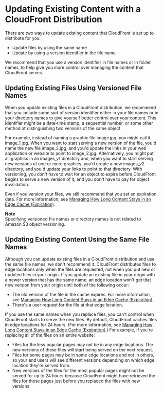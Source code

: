 # Updating Existing Content with a CloudFront Distribution<a name="UpdatingExistingObjects"></a>

There are two ways to update existing content that CloudFront is set up to distribute for you: 
+ Update files by using the same name
+ Update by using a version identifier in the file name

We recommend that you use a version identifier in file names or in folder names, to help give you more control over managing the content that CloudFront serves\.

## Updating Existing Files Using Versioned File Names<a name="ReplacingObjects"></a>

When you update existing files in a CloudFront distribution, we recommend that you include some sort of version identifier either in your file names or in your directory names to give yourself better control over your content\. This identifier might be a date\-time stamp, a sequential number, or some other method of distinguishing two versions of the same object\. 

For example, instead of naming a graphic file image\.jpg, you might call it image\_1\.jpg\. When you want to start serving a new version of the file, you'd name the new file image\_2\.jpg, and you'd update the links in your web application or website to point to image\_2\.jpg\. Alternatively, you might put all graphics in an images\_v1 directory and, when you want to start serving new versions of one or more graphics, you'd create a new images\_v2 directory, and you'd update your links to point to that directory\. With versioning, you don't have to wait for an object to expire before CloudFront begins to serve a new version of it, and you don't have to pay for object invalidation\.

Even if you version your files, we still recommend that you set an expiration date\. For more information, see [Managing How Long Content Stays in an Edge Cache \(Expiration\)](Expiration.md)\.

**Note**  
Specifying versioned file names or directory names is not related to Amazon S3 object versioning\.

## Updating Existing Content Using the Same File Names<a name="ReplacingObjectsSameName"></a>

Although you can update existing files in a CloudFront distribution and use the same file names, we don't recommend it\. CloudFront distributes files to edge locations only when the files are requested, not when you put new or updated files in your origin\. If you update an existing file in your origin with a newer version that has the same name, an edge location won't get that new version from your origin until both of the following occur:
+ The old version of the file in the cache expires\. For more information, see [Managing How Long Content Stays in an Edge Cache \(Expiration\)](Expiration.md)\.
+ There's a user request for the file at that edge location\.

If you use the same names when you replace files, you can't control when CloudFront starts to serve the new files\. By default, CloudFront caches files in edge locations for 24 hours\. \(For more information, see [Managing How Long Content Stays in an Edge Cache \(Expiration\)](Expiration.md)\.\) For example, if you're replacing all of the files on an entire website:
+ Files for the less popular pages may not be in any edge locations\. The new versions of these files will start being served on the next request\.
+ Files for some pages may be in some edge locations and not in others, so your end users will see different versions depending on which edge location they're served from\.
+ New versions of the files for the most popular pages might not be served for up to 24 hours because CloudFront might have retrieved the files for those pages just before you replaced the files with new versions\.